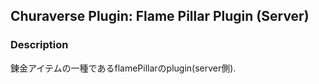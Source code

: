 ## Churaverse Plugin: Flame Pillar Plugin (Server)

### Description

錬金アイテムの一種であるflamePillarのplugin(server側).
